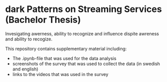 # dark Patterns on Streaming Services (Bachelor Thesis)
Invesigating awerness, ability to recognize and influence dispite awreness and ability to recogize.

This repository contains supplementary material including:
- The .ipynb-file that was used for the data analysis
- screenshots of the survey that was used to collect the data (in swedish and english)
- links to the videos that was used in the survey

